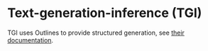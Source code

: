 # Text-generation-inference (TGI)

TGI uses Outlines to provide structured generation, see [their documentation](https://huggingface.co/docs/text-generation-inference/en/basic_tutorials/using_guidance).
